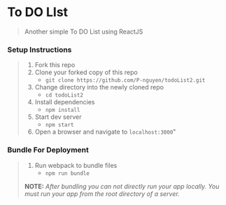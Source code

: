 # To DO LIst

> Another simple To DO List using ReactJS

### Setup Instructions

> 1. Fork this repo
> 1. Clone your forked copy of this repo
>    - `git clone https://github.com/P-nguyen/todoList2.git`
> 1. Change directory into the newly cloned repo
>    - `cd todoList2`
> 1. Install dependencies 
>    - `npm install`
> 1. Start dev server
>    - `npm start`
> 1. Open a browser and navigate to `localhost:3000`"

### Bundle For Deployment

> 1. Run webpack to bundle files
>    - `npm run bundle`
> 
> **NOTE:** *After bundling you can not directly run your app locally. You must run your app from the root directory of a server.*
